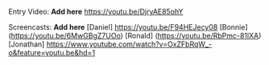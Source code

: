 Entry Video:
**Add here**
https://youtu.be/DjryAE85ohY

Screencasts:
**Add here**
[Daniel] https://youtu.be/F94HEJecy08
[Bonnie] (https://youtu.be/6MwGBgZ7UOo)
[Ronald] (https://youtu.be/RbPmc-81lXA)
[Jonathan] https://www.youtube.com/watch?v=OxZFbRqW_-o&feature=youtu.be&hd=1